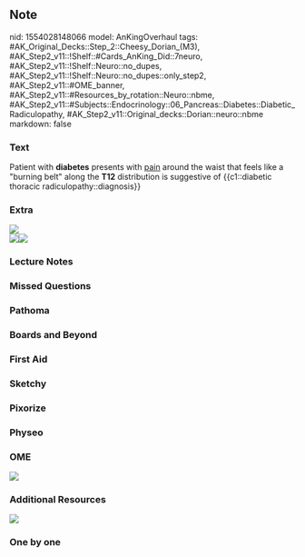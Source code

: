## Note
nid: 1554028148066
model: AnKingOverhaul
tags: #AK_Original_Decks::Step_2::Cheesy_Dorian_(M3), #AK_Step2_v11::!Shelf::#Cards_AnKing_Did::7neuro, #AK_Step2_v11::!Shelf::Neuro::no_dupes, #AK_Step2_v11::!Shelf::Neuro::no_dupes::only_step2, #AK_Step2_v11::#OME_banner, #AK_Step2_v11::#Resources_by_rotation::Neuro::nbme, #AK_Step2_v11::#Subjects::Endocrinology::06_Pancreas::Diabetes::Diabetic_Radiculopathy, #AK_Step2_v11::Original_decks::Dorian::neuro::nbme
markdown: false

### Text
Patient with <b>diabetes</b> presents with <u>pain</u> around the
waist that feels like a "burning belt" along the <b>T12</b>
distribution is suggestive of {{c1::diabetic thoracic
radiculopathy::diagnosis}}

### Extra
<div>
  <i><img src="zfV9--gPoc-evZ6hr3CC.Q.png"></i>
</div>
<div>
  <i><img src="2017-dermatomes-map.png"><span style=
  "font-style: normal;"><img src=
  "paste-1722406439747585.jpg"></span></i>
</div>

### Lecture Notes


### Missed Questions


### Pathoma


### Boards and Beyond


### First Aid


### Sketchy


### Pixorize


### Physeo


### OME
<div class="ome-widget">
  <a href="https://onlinemeded.org?ref=anki"><img src=
  "_OME_AnkiFlashcards_General_7.png"></a>
</div>

### Additional Resources
<i><img src="paste-1722367785041921.jpg"></i>

### One by one

